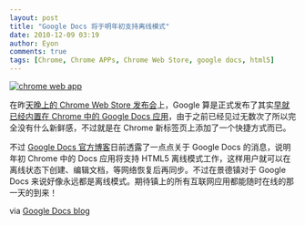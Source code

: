 ```yaml
---
layout: post
title: "Google Docs 将于明年初支持离线模式"
date: 2010-12-09 03:19
author: Eyon
comments: true
tags: [Chrome, Chrome APPs, Chrome Web Store, google docs, html5]
---
```

<a href="http://img.chromi.org/2010/12/chrome-web-app.png">![](http://img.chromi.org/2010/12/chrome-web-app.png "chrome web app")</a>

在昨[天晚上的 Chrome Web Store 发布会](http://www.chromi.org/archives/9068)上，Google 算是正式发布了其实[早就已经内置在 Chrome 中的 Google Docs 应用](http://www.chromi.org/archives/8887)，由于之前已经见过无数次了所以完全没有什么新鲜感，不过就是在 Chrome 新标签页上添加了一个快捷方式而已。

不过 [Google Docs 官方博客](http://googledocs.blogspot.com/2010/12/update-on-google-docs-offline-and-new.html)日前透露了一点点关于 Google Docs 的消息，说明年初 Chrome 中的 Docs 应用将支持 HTML5 离线模式工作，这样用户就可以在离线状态下创建、编辑文档，等网络恢复后再同步。不过在景德镇对于 Google Docs 来说好像永远都是离线模式。期待镇上的所有互联网应用都能随时在线的那一天的到来！

via [Google Docs blog](http://googledocs.blogspot.com/2010/12/update-on-google-docs-offline-and-new.html)

